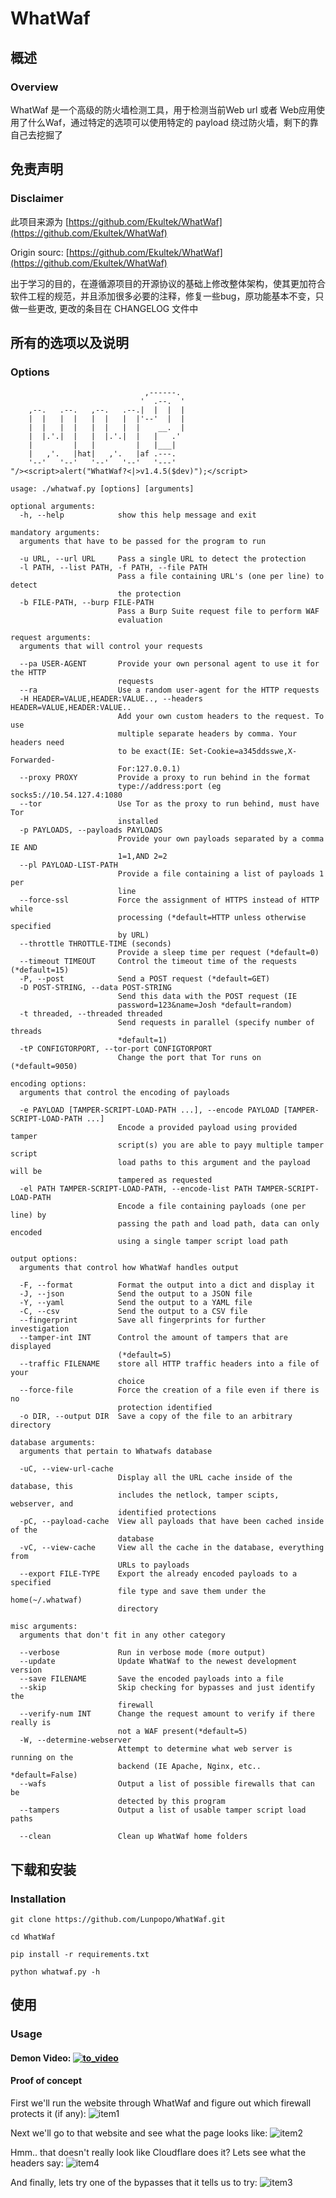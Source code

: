 # WhatWaf

## 概述
### Overview
WhatWaf 是一个高级的防火墙检测工具，用于检测当前Web url 或者 Web应用使用了什么Waf，通过特定的选项可以使用特定的 payload 绕过防火墙，剩下的靠自己去挖掘了

## 免责声明
### Disclaimer
此项目来源为 [https://github.com/Ekultek/WhatWaf](https://github.com/Ekultek/WhatWaf)

Origin sourc: [https://github.com/Ekultek/WhatWaf](https://github.com/Ekultek/WhatWaf)

出于学习的目的，在遵循源项目的开源协议的基础上修改整体架构，使其更加符合软件工程的规范，并且添加很多必要的注释，修复一些bug，原功能基本不变，只做一些更改, 更改的条目在 CHANGELOG 文件中

## 所有的选项以及说明
### Options
```
                              ,------.
                             '  .--.  '
    ,--.   .--.   ,--.   .--.|  |  |  |
    |  |   |  |   |  |   |  |'--'  |  |
    |  |   |  |   |  |   |  |    __.  |
    |  |.'.|  |   |  |.'.|  |   |   .'
    |         |   |         |   |___|
    |   ,'.   |hat|   ,'.   |af .---.
    '--'   '--'   '--'   '--'   '---'
"/><script>alert("WhatWaf?<|>v1.4.5($dev)");</script>

usage: ./whatwaf.py [options] [arguments]

optional arguments:
  -h, --help            show this help message and exit

mandatory arguments:
  arguments that have to be passed for the program to run

  -u URL, --url URL     Pass a single URL to detect the protection
  -l PATH, --list PATH, -f PATH, --file PATH
                        Pass a file containing URL's (one per line) to detect
                        the protection
  -b FILE-PATH, --burp FILE-PATH
                        Pass a Burp Suite request file to perform WAF
                        evaluation

request arguments:
  arguments that will control your requests

  --pa USER-AGENT       Provide your own personal agent to use it for the HTTP
                        requests
  --ra                  Use a random user-agent for the HTTP requests
  -H HEADER=VALUE,HEADER:VALUE.., --headers HEADER=VALUE,HEADER:VALUE..
                        Add your own custom headers to the request. To use
                        multiple separate headers by comma. Your headers need
                        to be exact(IE: Set-Cookie=a345ddsswe,X-Forwarded-
                        For:127.0.0.1)
  --proxy PROXY         Provide a proxy to run behind in the format
                        type://address:port (eg socks5://10.54.127.4:1080
  --tor                 Use Tor as the proxy to run behind, must have Tor
                        installed
  -p PAYLOADS, --payloads PAYLOADS
                        Provide your own payloads separated by a comma IE AND
                        1=1,AND 2=2
  --pl PAYLOAD-LIST-PATH
                        Provide a file containing a list of payloads 1 per
                        line
  --force-ssl           Force the assignment of HTTPS instead of HTTP while
                        processing (*default=HTTP unless otherwise specified
                        by URL)
  --throttle THROTTLE-TIME (seconds)
                        Provide a sleep time per request (*default=0)
  --timeout TIMEOUT     Control the timeout time of the requests (*default=15)
  -P, --post            Send a POST request (*default=GET)
  -D POST-STRING, --data POST-STRING
                        Send this data with the POST request (IE
                        password=123&name=Josh *default=random)
  -t threaded, --threaded threaded
                        Send requests in parallel (specify number of threads
                        *default=1)
  -tP CONFIGTORPORT, --tor-port CONFIGTORPORT
                        Change the port that Tor runs on (*default=9050)

encoding options:
  arguments that control the encoding of payloads

  -e PAYLOAD [TAMPER-SCRIPT-LOAD-PATH ...], --encode PAYLOAD [TAMPER-SCRIPT-LOAD-PATH ...]
                        Encode a provided payload using provided tamper
                        script(s) you are able to payy multiple tamper script
                        load paths to this argument and the payload will be
                        tampered as requested
  -el PATH TAMPER-SCRIPT-LOAD-PATH, --encode-list PATH TAMPER-SCRIPT-LOAD-PATH
                        Encode a file containing payloads (one per line) by
                        passing the path and load path, data can only encoded
                        using a single tamper script load path

output options:
  arguments that control how WhatWaf handles output

  -F, --format          Format the output into a dict and display it
  -J, --json            Send the output to a JSON file
  -Y, --yaml            Send the output to a YAML file
  -C, --csv             Send the output to a CSV file
  --fingerprint         Save all fingerprints for further investigation
  --tamper-int INT      Control the amount of tampers that are displayed
                        (*default=5)
  --traffic FILENAME    store all HTTP traffic headers into a file of your
                        choice
  --force-file          Force the creation of a file even if there is no
                        protection identified
  -o DIR, --output DIR  Save a copy of the file to an arbitrary directory

database arguments:
  arguments that pertain to Whatwafs database

  -uC, --view-url-cache
                        Display all the URL cache inside of the database, this
                        includes the netlock, tamper scipts, webserver, and
                        identified protections
  -pC, --payload-cache  View all payloads that have been cached inside of the
                        database
  -vC, --view-cache     View all the cache in the database, everything from
                        URLs to payloads
  --export FILE-TYPE    Export the already encoded payloads to a specified
                        file type and save them under the home(~/.whatwaf)
                        directory

misc arguments:
  arguments that don't fit in any other category

  --verbose             Run in verbose mode (more output)
  --update              Update WhatWaf to the newest development version
  --save FILENAME       Save the encoded payloads into a file
  --skip                Skip checking for bypasses and just identify the
                        firewall
  --verify-num INT      Change the request amount to verify if there really is
                        not a WAF present(*default=5)
  -W, --determine-webserver
                        Attempt to determine what web server is running on the
                        backend (IE Apache, Nginx, etc.. *default=False)
  --wafs                Output a list of possible firewalls that can be
                        detected by this program
  --tampers             Output a list of usable tamper script load paths

  --clean               Clean up WhatWaf home folders
```

## 下载和安装
### Installation
```
git clone https://github.com/Lunpopo/WhatWaf.git

cd WhatWaf 

pip install -r requirements.txt

python whatwaf.py -h
```

## 使用
### Usage

#### Demon Video: [![to_video](http://i67.tinypic.com/2daawow.png)](https://vimeo.com/247623511)

#### Proof of concept
First we'll run the website through WhatWaf and figure out which firewall protects it (if any):
![item1](http://i67.tinypic.com/142y9s6.png)

Next we'll go to that website and see what the page looks like:
![item2](http://i64.tinypic.com/262mjhl.png)

Hmm.. that doesn't really look like Cloudflare does it? Lets see what the headers say:
![item4](http://i66.tinypic.com/5txx5x.png)

And finally, lets try one of the bypasses that it tells us to try:
![item3](http://i66.tinypic.com/sdi3x0.png)

